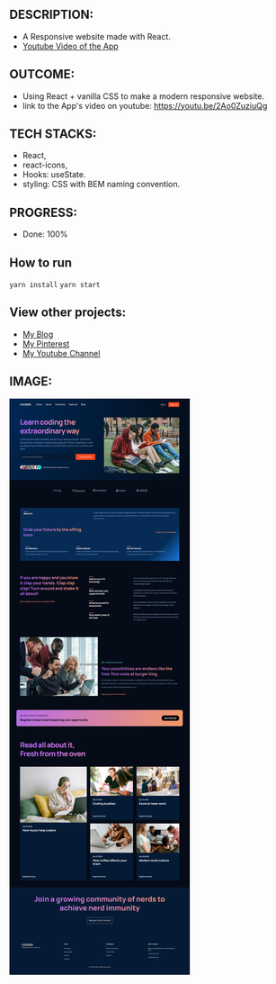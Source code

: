 
## DESCRIPTION:
- A Responsive website made with React.
- [Youtube Video of the App](https://youtu.be/2Ao0ZuziuQg)

## OUTCOME:
- Using React + vanilla CSS to make a modern responsive website.
- link to the App's video on youtube: https://youtu.be/2Ao0ZuziuQg

## TECH STACKS:
- React,
- react-icons,
- Hooks: useState.
- styling: CSS with BEM naming convention.

## PROGRESS:
- Done: 100%

## How to run
`yarn install`
`yarn start`


## View other projects:
- [My Blog](https://hashnode.com/@marizoo)
- [My Pinterest](https://pin.it/16vGwjy)
- [My Youtube Channel](https://www.youtube.com/channel/UCfkbnM9WvHD3mjecBiGHCBQ/playlists)


## IMAGE:
![Screenshot of the App](./screenshots/55.responsive-react-website-1200.jpg)
